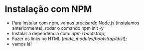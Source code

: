 # Instalação com NPM
- Para instalar com npm, vamos precisardo Node.js (instalamos anteriormente), rodar o comando npm init -y
- Instalar a dependência com: *npm i bootstrap*;
- Fazer os links no HTML (*node_modules/bootstrap/dist*);
- vamos lá!
